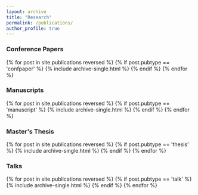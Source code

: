 ```yaml
---
layout: archive
title: "Research"
permalink: /publications/
author_profile: true
---
```


<h3> Conference Papers </h3>
{% for post in site.publications reversed %}
  {% if post.pubtype == 'confpaper' %}
      {% include archive-single.html %}
  {% endif %}
{% endfor %}

<h3> Manuscripts </h3>
{% for post in site.publications reversed %}
  {% if post.pubtype == 'manuscript' %}
      {% include archive-single.html %}
  {% endif %}
{% endfor %}

<h3> Master's Thesis </h3>
{% for post in site.publications reversed %}
  {% if post.pubtype == 'thesis' %}
      {% include archive-single.html %}
  {% endif %}
{% endfor %}

<h3> Talks </h3>
{% for post in site.publications reversed %}
  {% if post.pubtype == 'talk' %}
      {% include archive-single.html %}
  {% endif %}
{% endfor %}
